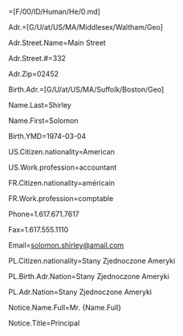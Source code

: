 =[F/00/ID/Human/He/0.md]

Adr.=[G/U/at/US/MA/Middlesex/Waltham/Geo]  

Adr.Street.Name=Main Street

Adr.Street.#=332

Adr.Zip=02452

Birth.Adr.=[G/U/at/US/MA/Suffolk/Boston/Geo]  

Name.Last=Shirley

Name.First=Solomon

Birth.YMD=1974-03-04

US.Citizen.nationality=American

US.Work.profession=accountant

FR.Citizen.nationality=américain

FR.Work.profession=comptable

Phone=1.617.671.7617

Fax=1.617.555.1110

Email=solomon.shirley@amail.com

PL.Citizen.nationality=Stany Zjednoczone Ameryki

PL.Birth.Adr.Nation=Stany Zjednoczone Ameryki

PL.Adr.Nation=Stany Zjednoczone Ameryki

Notice.Name.Full=Mr. {Name.Full}

Notice.Title=Principal
